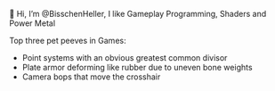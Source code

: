 👋 Hi, I’m @BisschenHeller, I like Gameplay Programming, Shaders and Power Metal

Top three pet peeves in Games:
 - Point systems with an obvious greatest common divisor
 - Plate armor deforming like rubber due to uneven bone weights
 - Camera bops that move the crosshair

<!---
BisschenHeller/BisschenHeller is a ✨ special ✨ repository because its `README.md` (this file) appears on your GitHub profile.
You can click the Preview link to take a look at your changes.
--->
